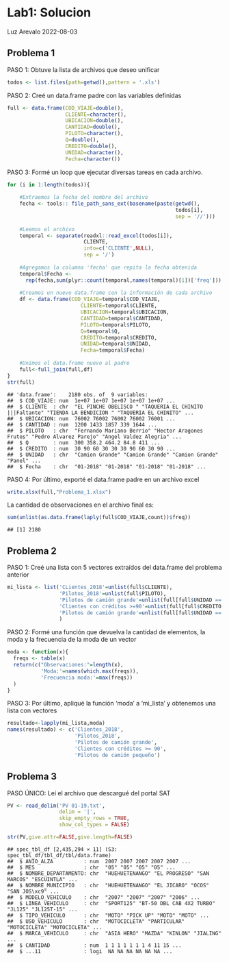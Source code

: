 Lab1: Solucion
================
Luz Arevalo
2022-08-03

## Problema 1

PASO 1: Obtuve la lista de archivos que deseo unificar

``` r
todos <- list.files(path=getwd(),pattern = '.xls')
```

PASO 2: Creé un data.frame padre con las variables definidas

``` r
full <- data.frame(COD_VIAJE=double(),
                   CLIENTE=character(),
                   UBICACION=double(),
                   CANTIDAD=double(),
                   PILOTO=character(),
                   Q=double(),
                   CREDITO=double(),
                   UNIDAD=character(),
                   Fecha=character())
```

PASO 3: Formé un loop que ejecutar diversas tareas en cada archivo.

``` r
for (i in 1:length(todos)){
  
    #Extraemos la fecha del nombre del archivo
    fecha <- tools:: file_path_sans_ext(basename(paste(getwd(),
                                                       todos[i],
                                                       sep = '//')))
  
    #Leemos el archivo
    temporal <- separate(readxl::read_excel(todos[i]),
                         CLIENTE,
                         into=c('CLIENTE',NULL),
                         sep = '/')
  
    #Agregamos la columna 'fecha' que repita la fecha obtenida
    temporal$Fecha <-
      rep(fecha,sum(plyr::count(temporal,names(temporal)[1])['freq']))
  
    #Creamos un nuevo data.frame con la información de cada archivo
    df <- data.frame(COD_VIAJE=temporal$COD_VIAJE,
                        CLIENTE=temporal$CLIENTE,
                        UBICACION=temporal$UBICACION,
                        CANTIDAD=temporal$CANTIDAD,
                        PILOTO=temporal$PILOTO,
                        Q=temporal$Q,
                        CREDITO=temporal$CREDITO,
                        UNIDAD=temporal$UNIDAD,
                        Fecha=temporal$Fecha)
  
    #Unimos el data.frame nuevo al padre
    full<-full_join(full,df)
}
str(full)
```

    ## 'data.frame':    2180 obs. of  9 variables:
    ##  $ COD_VIAJE: num  1e+07 1e+07 1e+07 1e+07 1e+07 ...
    ##  $ CLIENTE  : chr  "EL PINCHE OBELISCO " "TAQUERIA EL CHINITO |||Faltante" "TIENDA LA BENDICION " "TAQUERIA EL CHINITO" ...
    ##  $ UBICACION: num  76002 76002 76002 76002 76001 ...
    ##  $ CANTIDAD : num  1200 1433 1857 339 1644 ...
    ##  $ PILOTO   : chr  "Fernando Mariano Berrio" "Hector Aragones Frutos" "Pedro Alvarez Parejo" "Angel Valdez Alegria" ...
    ##  $ Q        : num  300 358.2 464.2 84.8 411 ...
    ##  $ CREDITO  : num  30 90 60 30 30 30 90 60 30 90 ...
    ##  $ UNIDAD   : chr  "Camion Grande" "Camion Grande" "Camion Grande" "Panel" ...
    ##  $ Fecha    : chr  "01-2018" "01-2018" "01-2018" "01-2018" ...

PASO 4: Por último, exporté el data.frame padre en un archivo excel

``` r
write.xlsx(full,"Problema_1.xlsx")
```

La cantidad de observaciones en el archivo final es:

``` r
sum(unlist(as.data.frame(laply(full$COD_VIAJE,count))$freq))
```

    ## [1] 2180

## Problema 2

PASO 1: Creé una lista con 5 vectores extraídos del data.frame del
problema anterior

``` r
mi_lista <- list('CLientes_2018'=unlist(full$CLIENTE),
                 'Pilotos_2018'=unlist(full$PILOTO),
                 'Pilotos de camión grande'=unlist(full[full$UNIDAD == 'Camion Grande','PILOTO']),
                 'Clientes con créditos >=90'=unlist(full[full$CREDITO >= 90,'CLIENTE']),
                 'Pilotos de camión grande'=unlist(full[full$UNIDAD == 'Camion Pequeño','PILOTO'])
                 )
```

PASO 2: Formé una función que devuelva la cantidad de elementos, la moda
y la frecuencia de la moda de un vector

``` r
moda <- function(x){
  freqs <- table(x)
  return(c("Observaciones:"=length(x),
           'Moda:'=names(which.max(freqs)),
           'Frecuencia moda:'=max(freqs))
  )
}
```

PASO 3: Por último, apliqué la función ‘moda’ a ‘mi_lista’ y obtenemos
una lista con vectores

``` r
resultado<-lapply(mi_lista,moda)
names(resultado) <- c('Clientes_2018',
                      'Pilotos_2018',
                      'Pilotos de camión grande',
                      'Clientes con créditos >= 90',
                      'Pilotos de camión pequeño')
```

## Problema 3

PASO ÚNICO: Leí el archivo que descargué del portal SAT

``` r
PV <- read_delim('PV 01-19.txt',
                 delim = '|',
                 skip_empty_rows = TRUE,
                 show_col_types = FALSE)

str(PV,give.attr=FALSE,give.length=FALSE)
```

    ## spec_tbl_df [2,435,294 × 11] (S3: spec_tbl_df/tbl_df/tbl/data.frame)
    ##  $ ANIO_ALZA          : num  2007 2007 2007 2007 2007 ...
    ##  $ MES                : chr  "05" "05" "05" "05" ...
    ##  $ NOMBRE_DEPARTAMENTO: chr  "HUEHUETENANGO" "EL PROGRESO" "SAN MARCOS" "ESCUINTLA" ...
    ##  $ NOMBRE_MUNICIPIO   : chr  "HUEHUETENANGO" "EL JICARO" "OCOS" "SAN JOS\xc9" ...
    ##  $ MODELO_VEHICULO    : chr  "2007" "2007" "2007" "2006" ...
    ##  $ LINEA_VEHICULO     : chr  "SPORT125" "BT-50 DBL CAB 4X2 TURBO" "JL125" "JL125T-15" ...
    ##  $ TIPO_VEHICULO      : chr  "MOTO" "PICK UP" "MOTO" "MOTO" ...
    ##  $ USO_VEHICULO       : chr  "MOTOCICLETA" "PARTICULAR" "MOTOCICLETA" "MOTOCICLETA" ...
    ##  $ MARCA_VEHICULO     : chr  "ASIA HERO" "MAZDA" "KINLON" "JIALING" ...
    ##  $ CANTIDAD           : num  1 1 1 1 1 1 1 4 11 15 ...
    ##  $ ...11              : logi  NA NA NA NA NA NA ...
